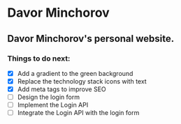 # Davor Minchorov

## Davor Minchorov's personal website.

### Things to do next:
- [x] Add a gradient to the green background
- [x] Replace the technology stack icons with text
- [x] Add meta tags to improve SEO
- [ ] Design the login form
- [ ] Implement the Login API
- [ ] Integrate the Login API with the login form